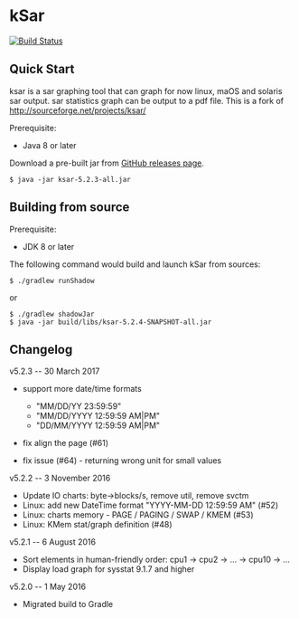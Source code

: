 kSar
====

[![Build Status](https://github.com/vlsi/ksar/workflows/Test/badge.svg?branch=master)](https://github.com/vlsi/ksar/actions?query=branch%3Amaster)

Quick Start
-----------

ksar is a sar graphing tool that can graph for now linux, maOS and solaris sar output. sar statistics graph can be output to a pdf file.
This is a fork of http://sourceforge.net/projects/ksar/

Prerequisite:

- Java 8 or later

Download a pre-built jar from [GitHub releases page](https://github.com/vlsi/ksar/releases).

```
$ java -jar ksar-5.2.3-all.jar
```

Building from source
--------------------

Prerequisite:

- JDK 8 or later

The following command would build and launch kSar from sources:

```
$ ./gradlew runShadow
```

or

```
$ ./gradlew shadowJar
$ java -jar build/libs/ksar-5.2.4-SNAPSHOT-all.jar
```

Changelog
---------

v5.2.3 -- 30 March 2017
* support more date/time formats 
    * "MM/DD/YY 23:59:59"
    * "MM/DD/YYYY 12:59:59 AM|PM"
    * "DD/MM/YYYY 12:59:59 AM|PM"

* fix align the page (#61)
* fix issue (#64) - returning wrong unit for small values


v5.2.2 -- 3 November 2016
* Update IO charts: byte->blocks/s, remove util, remove svctm
* Linux: add new DateTime format "YYYY-MM-DD 12:59:59 AM" (#52)
* Linux: charts memory - PAGE / PAGING / SWAP / KMEM (#53)
* Linux: KMem stat/graph definition (#48)

v5.2.1 -- 6 August 2016
* Sort elements in human-friendly order: cpu1 -> cpu2 -> ... -> cpu10 -> ...
* Display load graph for sysstat 9.1.7 and higher

v5.2.0 -- 1 May 2016
* Migrated build to Gradle
